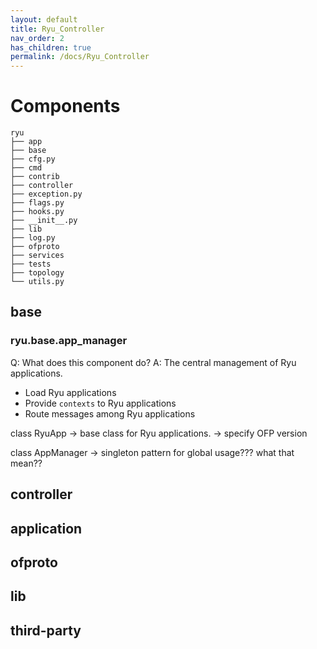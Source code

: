 ```yaml
---
layout: default
title: Ryu_Controller
nav_order: 2
has_children: true
permalink: /docs/Ryu_Controller
---
```


# Components
```shell=
ryu
├── app
├── base
├── cfg.py
├── cmd
├── contrib
├── controller
├── exception.py
├── flags.py
├── hooks.py
├── __init__.py
├── lib
├── log.py
├── ofproto
├── services
├── tests
├── topology
└── utils.py
```
## base
### ryu.base.app_manager
Q: What does this component do?
A: The central management of Ryu applications.
- Load Ryu applications
- Provide `contexts` to Ryu applications
- Route messages among Ryu applications

class RyuApp
-> base class for Ryu applications.
-> specify OFP version

class AppManager
-> singleton pattern for global usage??? what that mean??


## controller

## application

## ofproto

## lib

## third-party


